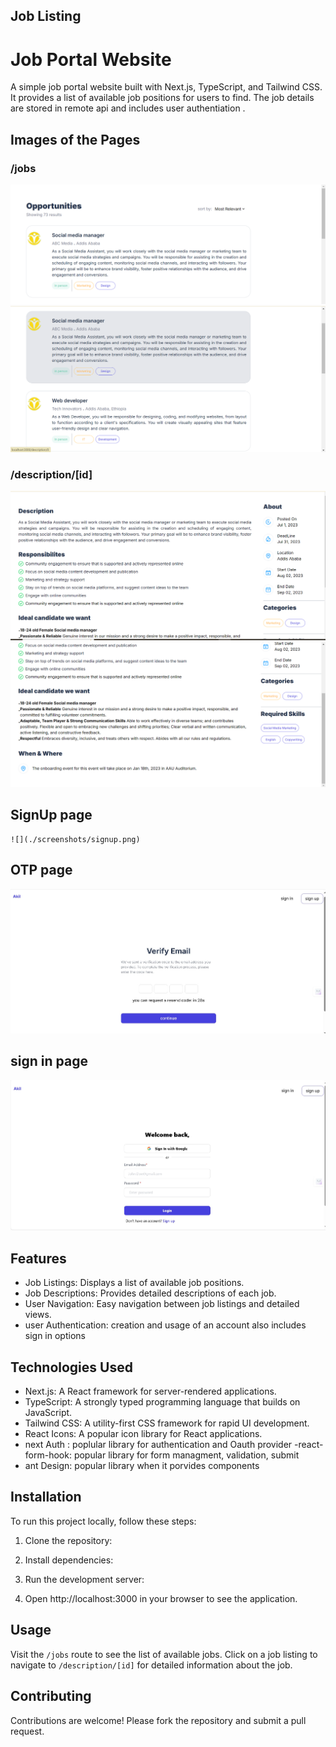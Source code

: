 ## Job Listing
# Job Portal Website

A simple job portal website built with Next.js, TypeScript, and Tailwind CSS. It provides a list of available job positions for users to find. The job details are stored in remote api and includes user authentiation .

## Images of the Pages

### /jobs
![Job Listings](./screenshots/image.png)
![Job Listings](./screenshots/image-1.png)

### /description/[id]
![Job Description](./screenshots/image-2.png)
![Job Description](./screenshots/image-3.png)

## SignUp page
    ![](./screenshots/signup.png)

## OTP page
![](./screenshots/OTP.jpg)
## sign in page
![](./screenshots/signin.jpg)
## Features

- Job Listings: Displays a list of available job positions.
- Job Descriptions: Provides detailed descriptions of each job.
- User Navigation: Easy navigation between job listings and detailed views.
- user Authentication: creation and usage of an account also includes sign in options 

## Technologies Used

- Next.js: A React framework for server-rendered applications.
- TypeScript: A strongly typed programming language that builds on JavaScript.
- Tailwind CSS: A utility-first CSS framework for rapid UI development.
- React Icons: A popular icon library for React applications.
- next Auth : poplular library for authentication and Oauth provider
-react-form-hook: popular library for form managment, validation, submit
- ant Design: popular library when it porvides components

## Installation

To run this project locally, follow these steps:

1. Clone the repository:


2. Install dependencies: 


3. Run the development server:


4. Open http://localhost:3000 in your browser to see the application.

## Usage

Visit the `/jobs` route to see the list of available jobs.
Click on a job listing to navigate to `/description/[id]` for detailed information about the job.

## Contributing

Contributions are welcome! Please fork the repository and submit a pull request.